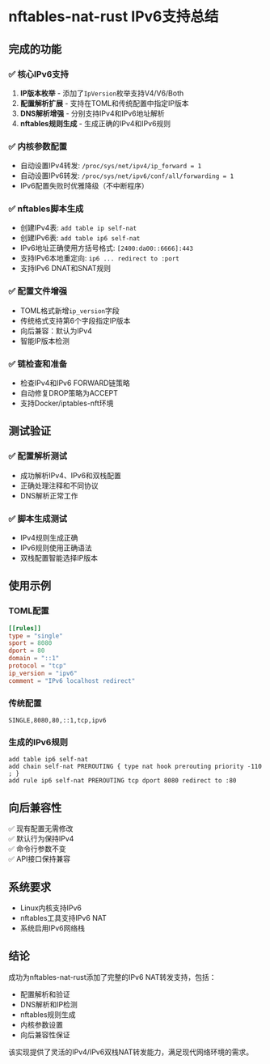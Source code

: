 # nftables-nat-rust IPv6支持总结

## 完成的功能

### ✅ 核心IPv6支持
1. **IP版本枚举** - 添加了`IpVersion`枚举支持V4/V6/Both
2. **配置解析扩展** - 支持在TOML和传统配置中指定IP版本
3. **DNS解析增强** - 分别支持IPv4和IPv6地址解析
4. **nftables规则生成** - 生成正确的IPv4和IPv6规则

### ✅ 内核参数配置
- 自动设置IPv4转发: `/proc/sys/net/ipv4/ip_forward = 1`
- 自动设置IPv6转发: `/proc/sys/net/ipv6/conf/all/forwarding = 1`
- IPv6配置失败时优雅降级（不中断程序）

### ✅ nftables脚本生成
- 创建IPv4表: `add table ip self-nat`
- 创建IPv6表: `add table ip6 self-nat`
- IPv6地址正确使用方括号格式: `[2400:da00::6666]:443`
- 支持IPv6本地重定向: `ip6 ... redirect to :port`
- 支持IPv6 DNAT和SNAT规则

### ✅ 配置文件增强
- TOML格式新增`ip_version`字段
- 传统格式支持第6个字段指定IP版本
- 向后兼容：默认为IPv4
- 智能IP版本检测

### ✅ 链检查和准备
- 检查IPv4和IPv6 FORWARD链策略
- 自动修复DROP策略为ACCEPT
- 支持Docker/iptables-nft环境

## 测试验证

### ✅ 配置解析测试
- 成功解析IPv4、IPv6和双栈配置
- 正确处理注释和不同协议
- DNS解析正常工作

### ✅ 脚本生成测试
- IPv4规则生成正确
- IPv6规则使用正确语法
- 双栈配置智能选择IP版本

## 使用示例

### TOML配置
```toml
[[rules]]
type = "single"
sport = 8080
dport = 80
domain = "::1"
protocol = "tcp"
ip_version = "ipv6"
comment = "IPv6 localhost redirect"
```

### 传统配置
```
SINGLE,8080,80,::1,tcp,ipv6
```

### 生成的IPv6规则
```nft
add table ip6 self-nat
add chain self-nat PREROUTING { type nat hook prerouting priority -110 ; }
add rule ip6 self-nat PREROUTING tcp dport 8080 redirect to :80
```

## 向后兼容性

✅ 现有配置无需修改  
✅ 默认行为保持IPv4  
✅ 命令行参数不变  
✅ API接口保持兼容  

## 系统要求

- Linux内核支持IPv6
- nftables工具支持IPv6 NAT
- 系统启用IPv6网络栈

## 结论

成功为nftables-nat-rust添加了完整的IPv6 NAT转发支持，包括：
- 配置解析和验证
- DNS解析和IP检测
- nftables规则生成
- 内核参数设置
- 向后兼容性保证

该实现提供了灵活的IPv4/IPv6双栈NAT转发能力，满足现代网络环境的需求。
